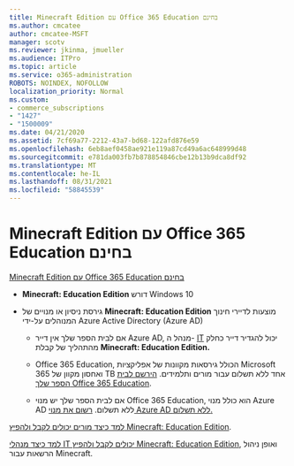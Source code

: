 ```yaml
---
title: Minecraft Edition עם Office 365 Education בחינם
ms.author: cmcatee
author: cmcatee-MSFT
manager: scotv
ms.reviewer: jkinma, jmueller
ms.audience: ITPro
ms.topic: article
ms.service: o365-administration
ROBOTS: NOINDEX, NOFOLLOW
localization_priority: Normal
ms.custom:
- commerce_subscriptions
- "1427"
- "1500009"
ms.date: 04/21/2020
ms.assetid: 7cf69a77-2212-43a7-bd68-122afd876e59
ms.openlocfilehash: 6eb8aef0458ae921e119a87cd49a6ac648999d48
ms.sourcegitcommit: e781da003fb7b878854846cbe12b13b9dca8df92
ms.translationtype: MT
ms.contentlocale: he-IL
ms.lasthandoff: 08/31/2021
ms.locfileid: "58845539"
---
```

# <a name="minecraft-edition-with-office-365-education-for-free"></a>Minecraft Edition עם Office 365 Education בחינם

[Minecraft Edition עם Office 365 Education בחינם](https://docs.microsoft.com/education/windows/get-minecraft-for-education)
  
- **Minecraft: Education Edition** דורש Windows 10

- גירסת ניסיון או מנויים של **Minecraft: Education Edition** מוצעות לדיירי חינוך המנוהלים על-ידי Azure Active Directory (Azure AD)

  - אם לבית הספר שלך אין דייר Azure AD, מנהל ה- [IT](https://docs.microsoft.com/education/windows/school-get-minecraft) יכול להגדיר דייר כחלק מהתהליך של קבלת **Minecraft: Education Edition.**

  - Office 365 Education, הכולל גירסאות מקוונות של אפליקציות Microsoft 365 ואחסון מקוון של TB אחד ללא תשלום עבור מורים ותלמידים. [הירשם לבית הספר שלך Office 365 Education](https://www.microsoft.com/education/products/office).

  - אם לבית הספר שלך יש מנוי Office 365 Education, הוא כולל מנוי Azure AD ללא תשלום. [רשום את מנוי Azure AD ללא תשלום.](https://msdn.microsoft.com/library/windows/hardware/mt703369%28v=vs.85%29.aspx)

[למד כיצד מורים יכולים לקבל ולהפיץ Minecraft: Education Edition](https://docs.microsoft.com/education/windows/teacher-get-minecraft).
  
[למד כיצד מנהלי IT יכולים לקבל ולהפיץ Minecraft: Education Edition](https://docs.microsoft.com/education/windows/school-get-minecraft), ואופן ניהול הרשאות עבור Minecraft.